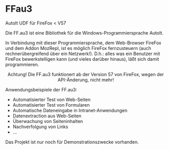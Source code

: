 # FFau3
AutoIt UDF für FireFox &lt; V57

Die FF.au3 ist eine Bibliothek für die Windows-Programmiersprache AutoIt.

In Verbindung mit dieser Programmiersprache, dem Web-Browser FireFox und dem Addon MozRepl, ist es möglich FireFox fernzusteuern (auch rechnerübergreifend über ein Netzwerk!).
D.h.: alles was ein Benutzer mit FireFox bewerkstelligen kann (und vieles darüber hinaus), läßt sich damit programmieren.

<div align="center" style:"background:rgb(242, 222, 222);border: 1px rgb(238, 211, 215); border-radius: 4px">
Achtung!
Die FF.au3 funktionert ab der Version 57 von FireFox, wegen der API-Änderung, nicht mehr!
</div>


Anwendungsbeispiele der FF.au3:

- Automatisierter Test von Web-Seiten
- Automatisierter Test von Formularen
- Automatische Dateneingabe in Intranet-Anwendungen
- Datenextraction aus Web-Seiten
- Überwachung von Seiteninhalten
- Nachverfolgung von Links
- ...

Das Projekt ist nur noch für Demonstrationszwecke vorhanden.

